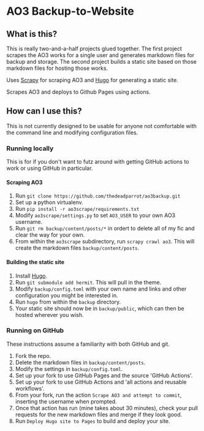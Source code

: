 # AO3 Backup-to-Website

## What is this?

This is really two-and-a-half projects glued together. The first project scrapes the AO3 works for a single user and generates markdown files for backup and storage. The second project builds a static site based on those markdown files for hosting those works.

Uses [Scrapy](https://scrapy.org) for scraping AO3 and [Hugo](https://gohugo.io/) for generating a static site.

Scrapes AO3 and deploys to Github Pages using actions.


## How can I use this?

This is not currently designed to be usable for anyone not comfortable with the command line and modifying configuration files.

### Running locally

This is for if you don't want to futz around with getting GitHub actions to work or using GitHub in particular.

#### Scraping AO3
1. Run `git clone https://github.com/thedeadparrot/ao3backup.git`
2. Set up a python virtualenv.
3. Run `pip install -r ao3scrape/requirements.txt`
4. Modify `ao3scrape/settings.py` to set `AO3_USER` to your own AO3 username.
5. Run `git rm backup/content/posts/*` in ordert to delete all of my fic and clear the way for your own.
6. From within the `ao3scrape` subdirectory, run `scrapy crawl ao3`. This will create the markdown files `backup/content/posts`.

#### Building the static site
1. Install [Hugo](https://gohugo.io/).
2. Run `git submodule add hermit`. This will pull in the theme.
3. Modify `backup/config.toml` with your own name and links and other configuration you might be interested in.
4. Run `hugo` from within the `backup` directory.
5. Your static site should now be in `backup/public`, which can then be hosted wherever you wish.


### Running on GitHub

These instructions assume a familiarity with both GitHub and git.

1. Fork the repo.
2. Delete the markdown files in `backup/content/posts`.
3. Modify the settings in `backup/config.toml`.
4. Set up your fork to use GitHub Pages and the source 'GitHub Actions'.
5. Set up your fork to use GitHub Actions and 'all actions and reusable workflows'.
6. From your fork, run the action `Scrape AO3 and attempt to commit`, inserting the username when prompted.
7. Once that action has run (mine takes about 30 minutes), check your pull requests for the new markdown files and merge if they look good.
8. Run `Deploy Hugo site to Pages` to build and deploy your site.
